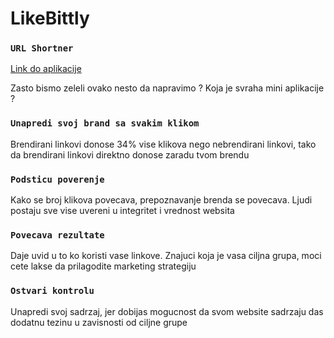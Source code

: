 # LikeBittly

### `URL Shortner`

[Link do aplikacije](https://hopeful-heyrovsky-684796.netlify.app/)


Zasto bismo zeleli ovako nesto da napravimo ? Koja je svraha mini aplikacije ? 




### `Unapredi svoj brand sa svakim klikom`

Brendirani linkovi donose 34% vise klikova nego nebrendirani linkovi, tako da brendirani linkovi direktno donose zaradu tvom brendu

### `Podsticu poverenje`

Kako se broj klikova povecava, prepoznavanje brenda se povecava. Ljudi postaju sve vise uvereni u integritet i vrednost websita

### `Povecava rezultate `

Daje uvid u to ko koristi vase linkove. Znajuci koja je vasa ciljna grupa, moci cete lakse da prilagodite marketing strategiju

### `Ostvari kontrolu`

Unapredi svoj sadrzaj, jer dobijas mogucnost da svom website sadrzaju das dodatnu tezinu u zavisnosti od ciljne grupe


